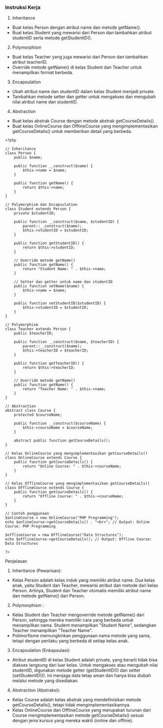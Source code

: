 ### Instruksi Kerja
1. Inheritance
- Buat kelas Person dengan atribut name dan metode getName().
- Buat kelas Student yang mewarisi dari Person dan tambahkan atribut studentID
serta metode getStudentID().
2. Polymorphism
- Buat kelas Teacher yang juga mewarisi dari Person dan tambahkan atribut
teacherID.
- Override metode getName() di kelas Student dan Teacher untuk menampilkan
format berbeda.
3. Encapsulation
- Ubah atribut name dan studentID dalam kelas Student menjadi private.
- Tambahkan metode setter dan getter untuk mengakses dan mengubah nilai
atribut name dan studentID.
4. Abstraction
- Buat kelas abstrak Course dengan metode abstrak getCourseDetails().
- Buat kelas OnlineCourse dan OfflineCourse yang mengimplementasikan
getCourseDetails() untuk memberikan detail yang berbeda.


```
<?php

// Inheritance
class Person {
    public $name;

    public function __construct($name) {
        $this->name = $name;
    }

    public function getName() {
        return $this->name;
    }
}

// Polymorphism dan Encapsulation
class Student extends Person {
    private $studentID;

    public function __construct($name, $studentID) {
        parent::__construct($name);
        $this->studentID = $studentID;
    }

    public function getStudentID() {
        return $this->studentID;
    }

    // Override metode getName()
    public function getName() {
        return "Student Name: " . $this->name;
    }

    // Setter dan getter untuk name dan studentID
    public function setName($name) {
        $this->name = $name;
    }

    public function setStudentID($studentID) {
        $this->studentID = $studentID;
    }
}

// Polymorphism
class Teacher extends Person {
    public $teacherID;

    public function __construct($name, $teacherID) {
        parent::__construct($name);
        $this->teacherID = $teacherID;
    }

    public function getTeacherID() {
        return $this->teacherID;
    }

    // Override metode getName()
    public function getName() {
        return "Teacher Name: " . $this->name;
    }
}

// Abstraction
abstract class Course {
    protected $courseName;

    public function __construct($courseName) {
        $this->courseName = $courseName;
    }

    abstract public function getCourseDetails();
}

// Kelas OnlineCourse yang mengimplementasikan getCourseDetails()
class OnlineCourse extends Course {
    public function getCourseDetails() {
        return "Online Course: " . $this->courseName;
    }
}

// Kelas OfflineCourse yang mengimplementasikan getCourseDetails()
class OfflineCourse extends Course {
    public function getCourseDetails() {
        return "Offline Course: " . $this->courseName;
    }
}

// Contoh penggunaan
$onlineCourse = new OnlineCourse("PHP Programming");
echo $onlineCourse->getCourseDetails() . "<br>"; // Output: Online Course: PHP Programming

$offlineCourse = new OfflineCourse("Data Structures");
echo $offlineCourse->getCourseDetails(); // Output: Offline Course: Data Structures

?>

```

Penjelasan 
1. Inheritance (Pewarisan):
   
- Kelas Person adalah kelas induk yang memiliki atribut name. Dua kelas anak, yaitu Student dan Teacher, mewarisi atribut dan metode dari kelas Person. Artinya, Student dan Teacher otomatis memiliki atribut name dan metode getName() dari Person.

2. Polymorphism :

- Kelas Student dan Teacher mengoverride metode getName() dari Person, sehingga mereka memiliki cara yang berbeda untuk menampilkan nama. Student menampilkan "Student Name", sedangkan Teacher menampilkan "Teacher Name".
- Polimorfisme memungkinkan penggunaan nama metode yang sama, tetapi dengan perilaku yang berbeda di setiap kelas anak.
3. Encapsulation (Enkapsulasi):
- Atribut studentID di kelas Student adalah private, yang berarti tidak bisa diakses langsung dari luar kelas. Untuk mengakses atau mengubah nilai studentID, digunakan metode getter (getStudentID()) dan setter (setStudentID()).
Ini menjaga data tetap aman dan hanya bisa diubah melalui metode yang disediakan.
4. Abstraction (Abstraksi):
- Kelas Course adalah kelas abstrak yang mendefinisikan metode getCourseDetails(), tetapi tidak mengimplementasikannya.
- Kelas OnlineCourse dan OfflineCourse yang merupakan turunan dari Course mengimplementasikan metode getCourseDetails() sesuai dengan jenis kursus yang mereka wakili (online dan offline).
